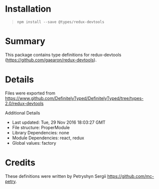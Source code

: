 # Installation
> `npm install --save @types/redux-devtools`

# Summary
This package contains type definitions for redux-devtools (https://github.com/gaearon/redux-devtools).

# Details
Files were exported from https://www.github.com/DefinitelyTyped/DefinitelyTyped/tree/types-2.0/redux-devtools

Additional Details
 * Last updated: Tue, 29 Nov 2016 18:03:27 GMT
 * File structure: ProperModule
 * Library Dependencies: none
 * Module Dependencies: react, redux
 * Global values: factory

# Credits
These definitions were written by Petryshyn Sergii <https://github.com/mc-petry>.
